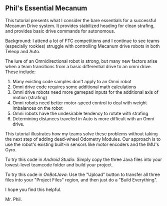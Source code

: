 ## Phil's Essential Mecanum

This tutorial presents what I consider the bare essentials for a successful Mecanum Drive system.  It provides stabilized heading for clean strafing, and provides basic drive commands for autonomous.  

Background:  I attend a lot of FTC competitions and I continue to see teams (especially rookies) struggle with controlling Mecanum drive robots in both Teleop and Auto.

The lure of an Omnidirectional robot is strong, but many new factors arise when a team transitions from a basic differential drive to an omni drive.  These include:

1) Many existing code samples don't apply to an Omni robot
2) Omni drive code requires some additional math calculations
3) Omni drive robots need more gamepad inputs for the additional axis of motion (strafing)
4) Omni robots need better motor-speed control to deal with weight imbalances on the robot
5) Omni robots have the undesirable tendency to rotate with strafing
6) Determining distances traveled in Auto is more difficult with an Omni drive.

This tutorial illustrates how my teams solve these problems without taking the next step of adding dead-wheel Odometry Modules.
Our approach is to use the robot's existing built-in sensors like motor encoders and the IMU's Gyro.

To try this code in *Android Studio*:  Simply copy the three Java files into your lowest-level teamcode folder and build your project.

To try this code in *OnBotJava*:  Use the "Upload" button to transfer all three files into your "Project Files" region, and then just do a "Build Everything".

I hope you find this helpful.

Mr. Phil.